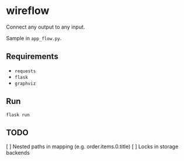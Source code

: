 # wireflow

Connect any output to any input.

Sample in `app_flow.py`.


## Requirements

- `requests`
- `flask`
- `graphviz`

## Run

```
flask run
```



## TODO
[ ] Nested paths in mapping (e.g. order.items.0.title)
[ ] Locks in storage backends
